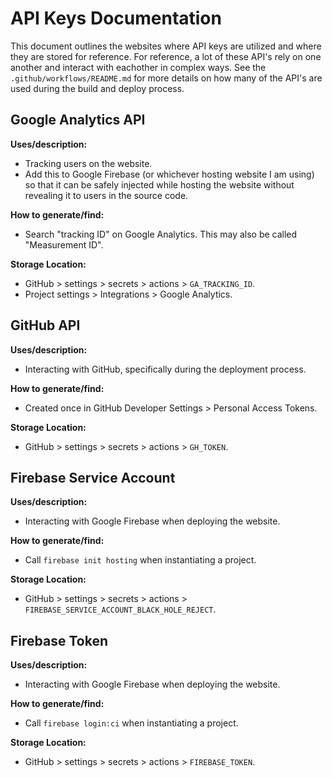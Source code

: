 # API Keys Documentation

This document outlines the websites where API keys are utilized and where they are stored for reference. For reference, a lot of these API's rely on one another and interact with eachother in complex ways. See the `.github/workflows/README.md` for more details on how many of the API's are used during the build and deploy process.

## Google Analytics API

**Uses/description:**

- Tracking users on the website.
- Add this to Google Firebase (or whichever hosting website I am using) so that it can be safely injected while hosting the website without revealing it to users in the source code.

**How to generate/find:**

- Search "tracking ID" on Google Analytics. This may also be called "Measurement ID".

**Storage Location:**

- GitHub > settings > secrets > actions > `GA_TRACKING_ID`.
- Project settings > Integrations > Google Analytics.

## GitHub API

**Uses/description:**

- Interacting with GitHub, specifically during the deployment process.

**How to generate/find:**

- Created once in GitHub Developer Settings > Personal Access Tokens.

**Storage Location:**

- GitHub > settings > secrets > actions > `GH_TOKEN`.

## Firebase Service Account

**Uses/description:**

- Interacting with Google Firebase when deploying the website.

**How to generate/find:**

- Call `firebase init hosting` when instantiating a project.

**Storage Location:**

- GitHub > settings > secrets > actions > `FIREBASE_SERVICE_ACCOUNT_BLACK_HOLE_REJECT`.

## Firebase Token

**Uses/description:**

- Interacting with Google Firebase when deploying the website.

**How to generate/find:**

- Call `firebase login:ci` when instantiating a project.

**Storage Location:**

- GitHub > settings > secrets > actions > `FIREBASE_TOKEN`.
